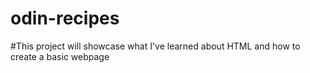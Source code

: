 # odin-recipes

#This project will showcase what I've learned about HTML and how to create a basic webpage
